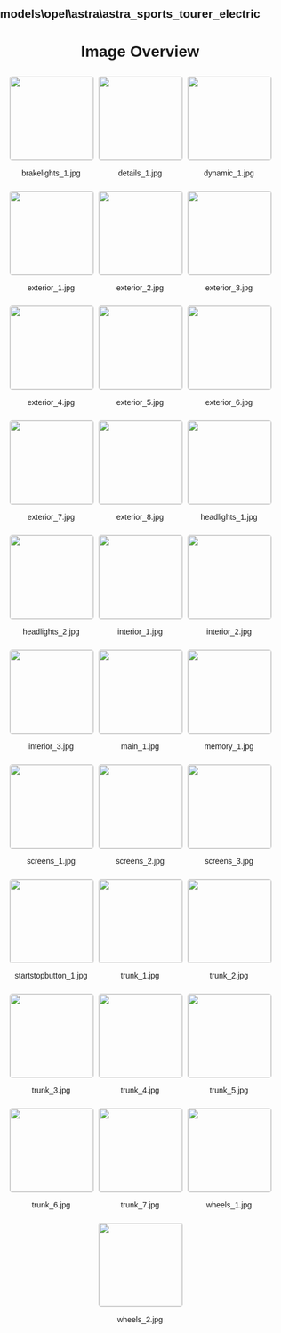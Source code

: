 ## models\opel\astra\astra_sports_tourer_electric
<style>
    body {
        font-family: Arial, sans-serif;
        margin: 0;
        padding: 0;
    }
    .image-gallery {
        display: flex;
        flex-wrap: wrap;
        gap: 10px;
        justify-content: center;
        padding: 10px;
    }
    .image-gallery img {
        width: 150px;
        height: auto;
        border: 1px solid #ddd;
        border-radius: 5px;
    }
    .image-gallery div {
        flex: 1 1 calc(33.333% - 20px); /* Three images per row on large screens */
        max-width: 150px;
        text-align: center;
    }
    @media (max-width: 768px) {
        .image-gallery div {
            flex: 1 1 calc(50% - 20px); /* Two images per row on medium screens */
        }
    }
    @media (max-width: 480px) {
        .image-gallery div {
            flex: 1 1 100%; /* One image per row on small screens */
        }
    }
</style>
<h1 style ="text-align: center;"> Image Overview </h1> <div class="image-gallery">
<div>
<img src="https://media.evkx.net/multimedia/models/opel/astra/astra_sports_tourer_electric/brakelights_1_st.jpg">
<p>brakelights_1.jpg</p>
</div>
<div>
<img src="https://media.evkx.net/multimedia/models/opel/astra/astra_sports_tourer_electric/details_1_st.jpg">
<p>details_1.jpg</p>
</div>
<div>
<img src="https://media.evkx.net/multimedia/models/opel/astra/astra_sports_tourer_electric/dynamic_1_st.jpg">
<p>dynamic_1.jpg</p>
</div>
<div>
<img src="https://media.evkx.net/multimedia/models/opel/astra/astra_sports_tourer_electric/exterior_1_st.jpg">
<p>exterior_1.jpg</p>
</div>
<div>
<img src="https://media.evkx.net/multimedia/models/opel/astra/astra_sports_tourer_electric/exterior_2_st.jpg">
<p>exterior_2.jpg</p>
</div>
<div>
<img src="https://media.evkx.net/multimedia/models/opel/astra/astra_sports_tourer_electric/exterior_3_st.jpg">
<p>exterior_3.jpg</p>
</div>
<div>
<img src="https://media.evkx.net/multimedia/models/opel/astra/astra_sports_tourer_electric/exterior_4_st.jpg">
<p>exterior_4.jpg</p>
</div>
<div>
<img src="https://media.evkx.net/multimedia/models/opel/astra/astra_sports_tourer_electric/exterior_5_st.jpg">
<p>exterior_5.jpg</p>
</div>
<div>
<img src="https://media.evkx.net/multimedia/models/opel/astra/astra_sports_tourer_electric/exterior_6_st.jpg">
<p>exterior_6.jpg</p>
</div>
<div>
<img src="https://media.evkx.net/multimedia/models/opel/astra/astra_sports_tourer_electric/exterior_7_st.jpg">
<p>exterior_7.jpg</p>
</div>
<div>
<img src="https://media.evkx.net/multimedia/models/opel/astra/astra_sports_tourer_electric/exterior_8_st.jpg">
<p>exterior_8.jpg</p>
</div>
<div>
<img src="https://media.evkx.net/multimedia/models/opel/astra/astra_sports_tourer_electric/headlights_1_st.jpg">
<p>headlights_1.jpg</p>
</div>
<div>
<img src="https://media.evkx.net/multimedia/models/opel/astra/astra_sports_tourer_electric/headlights_2_st.jpg">
<p>headlights_2.jpg</p>
</div>
<div>
<img src="https://media.evkx.net/multimedia/models/opel/astra/astra_sports_tourer_electric/interior_1_st.jpg">
<p>interior_1.jpg</p>
</div>
<div>
<img src="https://media.evkx.net/multimedia/models/opel/astra/astra_sports_tourer_electric/interior_2_st.jpg">
<p>interior_2.jpg</p>
</div>
<div>
<img src="https://media.evkx.net/multimedia/models/opel/astra/astra_sports_tourer_electric/interior_3_st.jpg">
<p>interior_3.jpg</p>
</div>
<div>
<img src="https://media.evkx.net/multimedia/models/opel/astra/astra_sports_tourer_electric/main_1_st.jpg">
<p>main_1.jpg</p>
</div>
<div>
<img src="https://media.evkx.net/multimedia/models/opel/astra/astra_sports_tourer_electric/memory_1_st.jpg">
<p>memory_1.jpg</p>
</div>
<div>
<img src="https://media.evkx.net/multimedia/models/opel/astra/astra_sports_tourer_electric/screens_1_st.jpg">
<p>screens_1.jpg</p>
</div>
<div>
<img src="https://media.evkx.net/multimedia/models/opel/astra/astra_sports_tourer_electric/screens_2_st.jpg">
<p>screens_2.jpg</p>
</div>
<div>
<img src="https://media.evkx.net/multimedia/models/opel/astra/astra_sports_tourer_electric/screens_3_st.jpg">
<p>screens_3.jpg</p>
</div>
<div>
<img src="https://media.evkx.net/multimedia/models/opel/astra/astra_sports_tourer_electric/startstopbutton_1_st.jpg">
<p>startstopbutton_1.jpg</p>
</div>
<div>
<img src="https://media.evkx.net/multimedia/models/opel/astra/astra_sports_tourer_electric/trunk_1_st.jpg">
<p>trunk_1.jpg</p>
</div>
<div>
<img src="https://media.evkx.net/multimedia/models/opel/astra/astra_sports_tourer_electric/trunk_2_st.jpg">
<p>trunk_2.jpg</p>
</div>
<div>
<img src="https://media.evkx.net/multimedia/models/opel/astra/astra_sports_tourer_electric/trunk_3_st.jpg">
<p>trunk_3.jpg</p>
</div>
<div>
<img src="https://media.evkx.net/multimedia/models/opel/astra/astra_sports_tourer_electric/trunk_4_st.jpg">
<p>trunk_4.jpg</p>
</div>
<div>
<img src="https://media.evkx.net/multimedia/models/opel/astra/astra_sports_tourer_electric/trunk_5_st.jpg">
<p>trunk_5.jpg</p>
</div>
<div>
<img src="https://media.evkx.net/multimedia/models/opel/astra/astra_sports_tourer_electric/trunk_6_st.jpg">
<p>trunk_6.jpg</p>
</div>
<div>
<img src="https://media.evkx.net/multimedia/models/opel/astra/astra_sports_tourer_electric/trunk_7_st.jpg">
<p>trunk_7.jpg</p>
</div>
<div>
<img src="https://media.evkx.net/multimedia/models/opel/astra/astra_sports_tourer_electric/wheels_1_st.jpg">
<p>wheels_1.jpg</p>
</div>
<div>
<img src="https://media.evkx.net/multimedia/models/opel/astra/astra_sports_tourer_electric/wheels_2_st.jpg">
<p>wheels_2.jpg</p>
</div>
</div>
